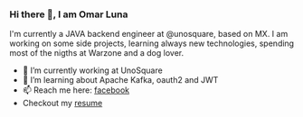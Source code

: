 ### Hi there 👋, I am Omar Luna 

I'm currently a JAVA backend engineer at @unosquare, based on MX. I am working on some side projects, learning always new technologies, spending most of the nigths at Warzone and a dog lover.

<!--
**wikiOmar/wikiOmar** is a ✨ _special_ ✨ repository because its `README.md` (this file) appears on your GitHub profile.

Here are some ideas to get you started:
- 😄 Pronouns: ...
- ⚡ Fun fact: ...
-->

- 🔭 I’m currently working at UnoSquare
- 🌱 I’m learning about Apache Kafka, oauth2 and JWT
- 📫 Reach me here: [facebook](https://www.facebook.com/luis.lwik)
- Checkout my [resume](https://drive.google.com/file/d/1bF5MuimxBLgc0XJyyN-nFof3OuIm-ZXR/view?usp=sharing)



